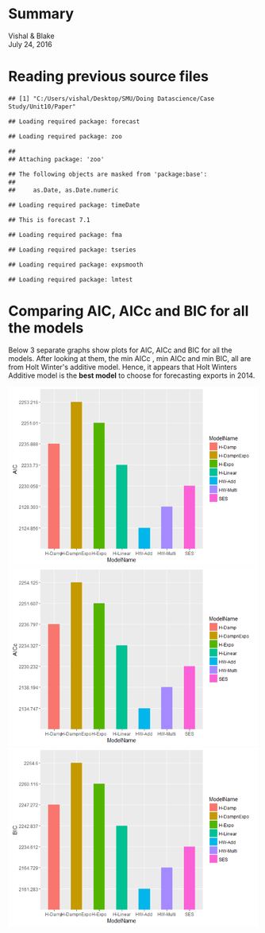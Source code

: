 # Summary
Vishal & Blake  
July 24, 2016  

# Reading previous source files  




```
## [1] "C:/Users/vishal/Desktop/SMU/Doing Datascience/Case Study/Unit10/Paper"
```

```
## Loading required package: forecast
```

```
## Loading required package: zoo
```

```
## 
## Attaching package: 'zoo'
```

```
## The following objects are masked from 'package:base':
## 
##     as.Date, as.Date.numeric
```

```
## Loading required package: timeDate
```

```
## This is forecast 7.1
```

```
## Loading required package: fma
```

```
## Loading required package: tseries
```

```
## Loading required package: expsmooth
```

```
## Loading required package: lmtest
```

# Comparing AIC, AICc and BIC for all the models

Below 3 separate graphs show plots for AIC, AICc and BIC for all the models. After looking at them, the min AICc , min AICc and min BIC, all are from Holt Winter's additive model.
Hence, it appears that Holt Winters Additive model is the **best model** to choose for forecasting exports in 2014.


![](Summary_files/figure-html/unnamed-chunk-2-1.png)<!-- -->![](Summary_files/figure-html/unnamed-chunk-2-2.png)<!-- -->![](Summary_files/figure-html/unnamed-chunk-2-3.png)<!-- -->
    
    
